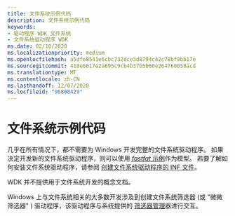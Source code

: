 ```yaml
---
title: 文件系统示例代码
description: 文件系统示例代码
keywords:
- 驱动程序 WDK 文件系统
- 文件系统驱动程序 WDK
ms.date: 02/10/2020
ms.localizationpriority: medium
ms.openlocfilehash: a5dfe8541e6cbc732dce3d8794c42c78bf9bb17e
ms.sourcegitcommit: 418e6617e2a695c9cb4b37b5b60e264760858acd
ms.translationtype: MT
ms.contentlocale: zh-CN
ms.lasthandoff: 12/07/2020
ms.locfileid: "96808429"
---
```

# <a name="file-system-sample-code"></a>文件系统示例代码

几乎在所有情况下，都不需要为 Windows 开发完整的文件系统驱动程序。 如果决定开发新的文件系统驱动程序，则可以使用 [ *fastfat* 示例](../samples/file-system-driver-samples.md)作为模型。 若要了解如何安装文件系统驱动程序，请参阅 [创建文件系统驱动程序的 INF 文件](creating-an-inf-file-for-a-file-system-driver.md)。

WDK 并不提供用于文件系统开发的概念文档。

Windows 上与文件系统相关的大多数开发涉及到创建文件系统筛选器 (或 "微微筛选器" ) 驱动程序，该驱动程序与系统提供的 [筛选器管理](filter-manager-concepts.md)器进行交互。

